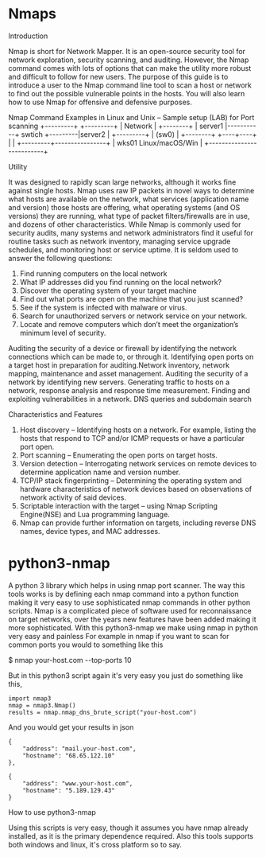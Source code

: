 # Nmaps 
Introduction

Nmap is short for Network Mapper. It is an open-source security tool for network exploration, security scanning, and auditing. However, the Nmap command comes with lots of options that can make the utility more robust and difficult to follow for new users. The purpose of this guide is to introduce a user to the Nmap command line tool to scan a host or network to find out the possible vulnerable points in the hosts. You will also learn how to use Nmap for offensive and defensive purposes. 

Nmap Command Examples in Linux and Unix – Sample setup (LAB) for
Port scanning 
                              +---------+
        +---------+           | Network |         +--------+
        | server1 |-----------+ swtich  +---------|server2 |
        +---------+           | (sw0)   |         +--------+
                              +----+----+
                                   | 
                                   |
                         +---------+----------------+
                         | wks01 Linux/macOS/Win    |
                         +--------------------------+


Utility

 It was designed to rapidly scan large networks, although it works fine against single hosts. Nmap uses raw IP packets in novel ways to determine what hosts are available on the network, what services (application name and version) those hosts are offering, what operating systems (and OS versions) they are running, what type of packet filters/firewalls are in use, and dozens of other characteristics. While Nmap is commonly used for security audits, many systems and network administrators find it useful for routine tasks such as network inventory, managing service upgrade schedules, and monitoring host or service uptime. It is seldom used to answer the following questions:
1. Find running computers on the local network
2. What IP addresses did you find running on the local network?
3. Discover the operating system of your target machine
4. Find out what ports are open on the machine that you just scanned?
5. See if the system is infected with malware or virus.
6. Search for unauthorized servers or network service on your network.
7. Locate and remove computers which don’t meet the organization’s minimum level of security.

Auditing the security of a device or firewall by identifying the network connections which can be made to, or through it. Identifying open ports on a target host in preparation for auditing.Network inventory, network mapping, maintenance and asset management. Auditing the security of a network by identifying new servers. Generating traffic to hosts on a network, response analysis and response time measurement. Finding and exploiting vulnerabilities in a network. DNS queries and subdomain search

Characteristics and Features 

1. Host discovery – Identifying hosts on a network. For example, listing the hosts that respond to TCP and/or ICMP requests or have a particular port open.
2. Port scanning – Enumerating the open ports on target hosts.
3. Version detection – Interrogating network services on remote devices to determine application name and version number.
4. TCP/IP stack fingerprinting – Determining the operating system and hardware characteristics of network devices based on observations of network activity of said devices.
5. Scriptable interaction with the target – using Nmap Scripting Engine(NSE) and Lua programming language.
6. Nmap can provide further information on targets, including reverse DNS names, device types, and MAC addresses.

# python3-nmap
A python 3 library which helps in using nmap port scanner. The way this tools works is by defining each nmap command into a python function making it very easy to use sophisticated nmap commands in other python scripts. Nmap is a complicated piece of software used for reconnaissance on target networks, over the years new features have been added making it more sophisticated. With this python3-nmap we make using nmap in python very easy and painless For example in nmap if you want to scan for common ports you would to something like this

$ nmap your-host.com --top-ports 10

But in this python3 script again it's very easy you just do something like this,



    import nmap3
    nmap = nmap3.Nmap()
    results = nmap.nmap_dns_brute_script("your-host.com")



And you would get your results in json


    {
        "address": "mail.your-host.com",
        "hostname": "68.65.122.10"
    },
    
    {
        "address": "www.your-host.com",
        "hostname": "5.189.129.43"
    }
   


How to use python3-nmap

Using this scripts is very easy, though it assumes you have nmap already installed, as it is the primary dependence required. Also this tools supports both windows and linux, it's cross platform so to say.






